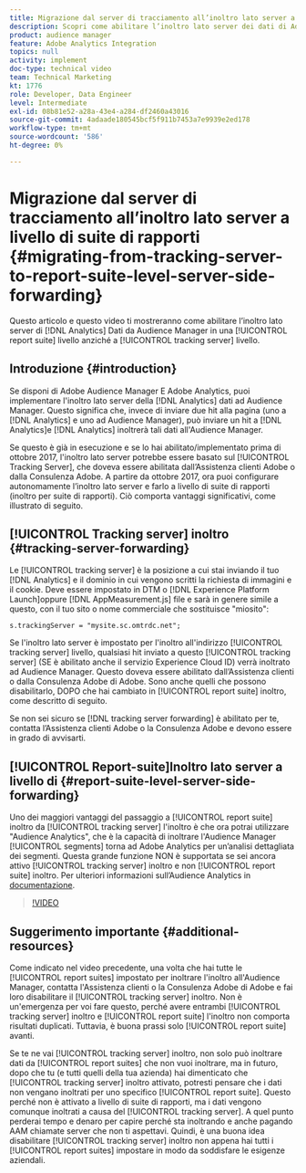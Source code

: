 ```yaml
---
title: Migrazione dal server di tracciamento all’inoltro lato server a livello di suite di rapporti
description: Scopri come abilitare l’inoltro lato server dei dati di Adobe Analytics ad Audience Manager a livello di suite di rapporti invece che a livello di server di tracciamento.
product: audience manager
feature: Adobe Analytics Integration
topics: null
activity: implement
doc-type: technical video
team: Technical Marketing
kt: 1776
role: Developer, Data Engineer
level: Intermediate
exl-id: 08b81e52-a28a-43e4-a284-df2460a43016
source-git-commit: 4adaade180545bcf5f911b7453a7e9939e2ed178
workflow-type: tm+mt
source-wordcount: '586'
ht-degree: 0%

---
```


# Migrazione dal server di tracciamento all’inoltro lato server a livello di suite di rapporti {#migrating-from-tracking-server-to-report-suite-level-server-side-forwarding}

Questo articolo e questo video ti mostreranno come abilitare l’inoltro lato server di [!DNL Analytics] Dati da Audience Manager in una [!UICONTROL report suite] livello anziché a [!UICONTROL tracking server] livello.

## Introduzione {#introduction}

Se disponi di Adobe Audience Manager E Adobe Analytics, puoi implementare l&#39;inoltro lato server della [!DNL Analytics] dati ad Audience Manager. Questo significa che, invece di inviare due hit alla pagina (uno a [!DNL Analytics] e uno ad Audience Manager), può inviare un hit a [!DNL Analytics]e [!DNL Analytics] inoltrerà tali dati all&#39;Audience Manager.

Se questo è già in esecuzione e se lo hai abilitato/implementato prima di ottobre 2017, l&#39;inoltro lato server potrebbe essere basato sul [!UICONTROL Tracking Server], che doveva essere abilitata dall’Assistenza clienti Adobe o dalla Consulenza Adobe. A partire da ottobre 2017, ora puoi configurare autonomamente l’inoltro lato server e farlo a livello di suite di rapporti (inoltro per suite di rapporti). Ciò comporta vantaggi significativi, come illustrato di seguito.

## [!UICONTROL Tracking server] inoltro {#tracking-server-forwarding}

Le [!UICONTROL tracking server] è la posizione a cui stai inviando il tuo [!DNL Analytics] e il dominio in cui vengono scritti la richiesta di immagini e il cookie. Deve essere impostato in DTM o [!DNL Experience Platform Launch]oppure [!DNL AppMeasurement.js] file e sarà in genere simile a questo, con il tuo sito o nome commerciale che sostituisce &quot;miosito&quot;:

`s.trackingServer = "mysite.sc.omtrdc.net";`

Se l&#39;inoltro lato server è impostato per l&#39;inoltro all&#39;indirizzo [!UICONTROL tracking server] livello, qualsiasi hit inviato a questo [!UICONTROL tracking server] (SE è abilitato anche il servizio Experience Cloud ID) verrà inoltrato ad Audience Manager. Questo doveva essere abilitato dall’Assistenza clienti o dalla Consulenza Adobe di Adobe. Sono anche quelli che possono disabilitarlo, DOPO che hai cambiato in [!UICONTROL report suite] inoltro, come descritto di seguito.

Se non sei sicuro se [!DNL tracking server forwarding] è abilitato per te, contatta l’Assistenza clienti Adobe o la Consulenza Adobe e devono essere in grado di avvisarti.

## [!UICONTROL Report-suite]Inoltro lato server a livello di {#report-suite-level-server-side-forwarding}

Uno dei maggiori vantaggi del passaggio a [!UICONTROL report suite] inoltro da [!UICONTROL tracking server] l&#39;inoltro è che ora potrai utilizzare &quot;Audience Analytics&quot;, che è la capacità di inoltrare l&#39;Audience Manager [!UICONTROL segments] torna ad Adobe Analytics per un’analisi dettagliata dei segmenti. Questa grande funzione NON è supportata se sei ancora attivo [!UICONTROL tracking server] inoltro e non [!UICONTROL report suite] inoltro. Per ulteriori informazioni sull’Audience Analytics in [documentazione](https://experienceleague.adobe.com/docs/analytics/integration/audience-analytics/mc-audiences-aam.html).

>[!VIDEO](https://video.tv.adobe.com/v/23701/?quality=12)

## Suggerimento importante {#additional-resources}

Come indicato nel video precedente, una volta che hai tutte le [!UICONTROL report suites] impostato per inoltrare l&#39;inoltro all&#39;Audience Manager, contatta l&#39;Assistenza clienti o la Consulenza Adobe di Adobe e fai loro disabilitare il [!UICONTROL tracking server] inoltro. Non è un&#39;emergenza per voi fare questo, perché avere entrambi [!UICONTROL tracking server] inoltro e [!UICONTROL report suite] l&#39;inoltro non comporta risultati duplicati. Tuttavia, è buona prassi solo [!UICONTROL report suite] avanti.

Se te ne vai [!UICONTROL tracking server] inoltro, non solo può inoltrare dati da [!UICONTROL report suites] che non vuoi inoltrare, ma in futuro, dopo che tu (e tutti quelli della tua azienda) hai dimenticato che [!UICONTROL tracking server] inoltro attivato, potresti pensare che i dati non vengano inoltrati per uno specifico [!UICONTROL report suite]. Questo perché non è attivato a livello di suite di rapporti, ma i dati vengono comunque inoltrati a causa del [!UICONTROL tracking server]. A quel punto perderai tempo e denaro per capire perché sta inoltrando e anche pagando AAM chiamate server che non ti aspettavi. Quindi, è una buona idea disabilitare [!UICONTROL tracking server] inoltro non appena hai tutti i [!UICONTROL report suites] impostare in modo da soddisfare le esigenze aziendali.
